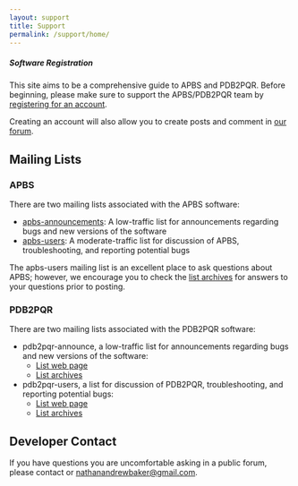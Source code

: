 ```yaml
---
layout: support
title: Support
permalink: /support/home/
---
```



<div class="note">
	<h5>Software Registration</h5>
	<p>This site aims to be a comprehensive guide to APBS and PDB2PQR. Before beginning, please make sure to support the APBS/PDB2PQR team by <a href="https://docs.google.com/forms/d/1CsftV09vLGIxeMHwevGy8SDVYKoihs8EWLNjsbjxIRw/viewform">registering for an account</a>.</p>
	<p>Creating an account will also allow you to create posts and comment in <a href="https://groups.google.com/forum/#!forum/apbs-users">our forum</a>.</p>
</div>


## Mailing Lists

### APBS

There are two mailing lists associated with the APBS software:

<!---
- [apbs-announcements](https://groups.google.com/forum/#%21forum/apbs-announcements): A low-traffic list for announcements regarding bugs and new versions of the software
- [apbs-users](https://groups.google.com/forum/#!forum/apbs-users): A moderate-traffic list for discussion of APBS, troubleshooting, and reporting potential bugs
- Users with restricted Google Groups access:
	- [APBS Users Mailing List](https://lists.sourceforge.net/lists/listinfo/apbs-users)
	- [APBS Announcments](https://lists.sourceforge.net/lists/listinfo/apbs-announce)
--->

- [apbs-announcements](lists.sourceforge.net/lists/listinfo/apbs-announce): A low-traffic list for announcements regarding bugs and new versions of the software
- [apbs-users](https://lists.sourceforge.net/lists/listinfo/apbs-users): A moderate-traffic list for discussion of APBS, troubleshooting, and reporting potential bugs


The apbs-users mailing list is an excellent place to ask questions about APBS; however, we encourage you to check the [list archives](https://groups.google.com/forum/#%21forum/apbs-users) for answers to your questions prior to posting.




### PDB2PQR

There are two mailing lists associated with the PDB2PQR software:

- pdb2pqr-announce, a low-traffic list for announcements regarding bugs and new versions of the software:
	- [List web page](https://lists.sourceforge.net/lists/listinfo/pdb2pqr-announce)
	- [List archives](http://sourceforge.net/mailarchive/forum.php?forum=pdb2pqr-announce)
- pdb2pqr-users, a list for discussion of PDB2PQR, troubleshooting, and reporting potential bugs:
	- [List web page](https://lists.sourceforge.net/lists/listinfo/pdb2pqr-users)
	- [List archives](http://sourceforge.net/mailarchive/forum.php?forum=pdb2pqr-users)

<!---
- Users with restricted access to Google Groups:
	- [APBS Users](https://lists.sourceforge.net/lists/listinfo/apbs-users)
	- [APBS Announcements](https://lists.sourceforge.net/lists/listinfo/apbs-announce)--->

## Developer Contact

If you have questions you are uncomfortable asking in a public forum, please contact or <a href="mailto:nathanandrewbaker@gmail.com">nathanandrewbaker@gmail.com</a>.
